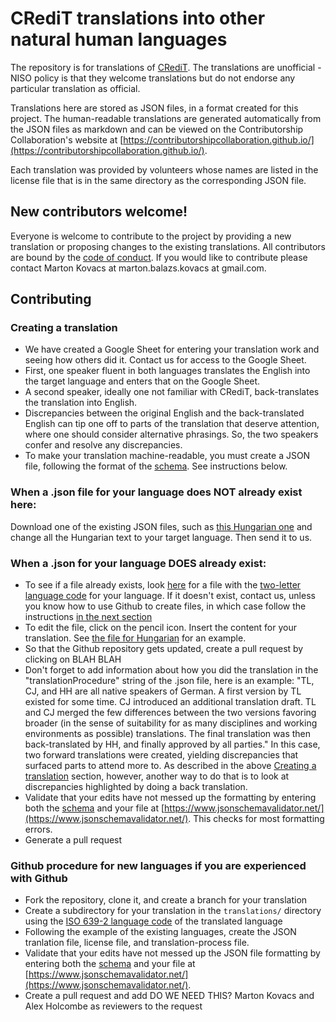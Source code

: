 # CRediT translations into other natural human languages

The repository is for translations of [CRediT](https://credit.niso.org/). The translations are unofficial - NISO policy is that they welcome translations but do not endorse any particular translation as official.

Translations here are stored as JSON files, in a format created for this project. The human-readable translations are generated automatically from the JSON files as markdown and can be viewed on the Contributorship Collaboration's website at [https://contributorshipcollaboration.github.io/](https://contributorshipcollaboration.github.io/).

Each translation was provided by volunteers whose names are listed in the license file that is in the same directory as the corresponding JSON file.

## New contributors welcome!

Everyone is welcome to contribute to the project by providing a new translation or proposing changes to the existing translations. All contributors are bound by the [code of conduct](https://github.com/marton-balazs-kovacs/tenzing/blob/master/CODE_OF_CONDUCT.md). If you would like to contribute please contact Marton Kovacs at marton.balazs.kovacs at gmail.com.

## Contributing 

### Creating a translation

*  We have created a Google Sheet for entering your translation work and seeing how others did it. Contact us for access to the Google Sheet.
* First, one speaker fluent in both languages translates the English into the target language and enters that on the Google Sheet.
* A second speaker, ideally one not familiar with CRediT, back-translates the translation into English.
* Discrepancies between the original English and the back-translated English can tip one off to parts of the translation that deserve attention, where one should consider alternative phrasings. So, the two speakers confer and resolve any discrepancies.
* To make your translation machine-readable, you must create a JSON file, following the format of the [schema](credit_translation_schema.json). See instructions below.

### When a .json file for your language does NOT already exist here:

Download one of the existing JSON files, such as [this Hungarian one](translations/hu/credit_translation_hu.json) and change all the Hungarian text to your target language. Then send it to us.

### When a .json for your language DOES already exist: 

* To see if a file already exists, look [here](translations/) for a file with the [two-letter language code](https://en.wikipedia.org/wiki/List_of_ISO_639_language_codes) for your language. If it doesn't exist, contact us, unless you know how to use Github to create files, in which case follow the instructions [in the next section](#-Github-procedure-for-new-languages-if-you-are-very-comfortable-with-Github)
* To edit the file, click on the pencil icon. Insert the content for your translation. See [the file for Hungarian](translations/hu/credit_translation_hu.json) for an example.
* So that the Github repository gets updated, create a pull request by clicking on BLAH BLAH
* Don't forget to add information about how you did the translation in the "translationProcedure" string of the .json file, here is an example: "TL, CJ, and HH are all native speakers of German. A first version by TL existed for some time. CJ introduced an additional translation draft. TL and CJ merged the few differences between the two versions favoring broader (in the sense of suitability for as many disciplines and working environments as possible) translations. The final translation was then back-translated by HH, and finally approved by all parties." In this case, two forward translations were created, yielding discrepancies that surfaced parts to attend more to. As described in the above [Creating a translation](#-Creating-a-translation) section, however, another way to do that is to look at discrepancies highlighted by doing a back translation.
* Validate that your edits have not messed up the formatting by entering both the [schema](credit_translation_schema.json) and your file at [https://www.jsonschemavalidator.net/](https://www.jsonschemavalidator.net/). This checks for most formatting errors.
* Generate a pull request
 
### Github procedure for new languages if you are experienced with Github

* Fork the repository, clone it, and create a branch for your translation
* Create a subdirectory for your translation in the `translations/` directory using the [ISO 639-2 language code](https://en.wikipedia.org/wiki/List_of_ISO_639_language_codes) of the translated language
* Following the example of the existing languages, create the JSON tranlation file, license file, and translation-process file.
* Validate that your edits have not messed up the JSON file formatting by entering both the [schema](credit_translation_schema.json) and your file at [https://www.jsonschemavalidator.net/](https://www.jsonschemavalidator.net/).
* Create a pull request and add DO WE NEED THIS? Marton Kovacs and Alex Holcombe as reviewers to the request

